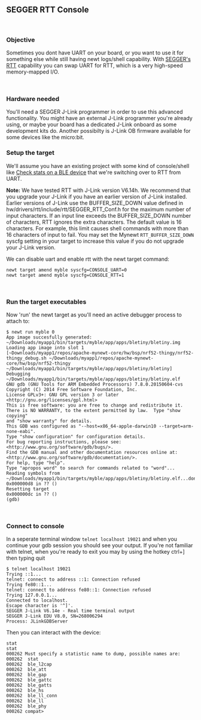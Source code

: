 ## SEGGER RTT Console

<br>

### Objective

Sometimes you dont have UART on your board, or you want to use it for something else while still having newt logs/shell capability. With [SEGGER's RTT](https://www.segger.com/jlink-rtt.html) capability you can swap UART for RTT, which is a very high-speed memory-mapped I/O.

<br>

### Hardware needed

You'll need a SEGGER J-Link programmer in order to use this advanced functionality. You might have an external J-Link programmer you're already using, or maybe your board has a dedicated J-Link onboard as some development kits do. Another possibilty is J-Link OB firmware available for some devices like the micro:bit. 

### Setup the target

We'll assume you have an existing project with some kind of console/shell like [Check stats on a BLE device](bletiny_project.md) that we're switching over to RTT from UART. 

**Note:** We have tested RTT with J-Link version V6.14h. We recommend that you upgrade your J-Link if you have an earlier version of J-Link installed. Earlier versions of J-Link use the BUFFER_SIZE_DOWN value defined in hw/drivers/rtt/include/rtt/SEGGER_RTT_Conf.h for the maximum number of input characters. If an input line exceeds the BUFFER_SIZE_DOWN number of characters, RTT ignores the extra characters. The default value is 16 characters. For example, this limit causes shell commands with more than 16 characters of input to fail. You may set the Mynewt `RTT_BUFFER_SIZE_DOWN` syscfg setting in your target to increase this value if you do not upgrade your J-Link version.

We can disable uart and enable rtt with the newt target command:

```
newt target amend myble syscfg=CONSOLE_UART=0
newt target amend myble syscfg=CONSOLE_RTT=1
```

<br>

### Run the target executables 
Now 'run' the newt target as you'll need an active debugger process to attach to:

```
$ newt run myble 0
App image succesfully generated: ~/Downloads/myapp1/bin/targets/myble/app/apps/bletiny/bletiny.img
Loading app image into slot 1
[~Downloads/myapp1/repos/apache-mynewt-core/hw/bsp/nrf52-thingy/nrf52-thingy_debug.sh ~/Downloads/myapp1/repos/apache-mynewt-core/hw/bsp/nrf52-thingy ~/Downloads/myapp1/bin/targets/myble/app/apps/bletiny/bletiny]
Debugging ~/Downloads/myapp1/bin/targets/myble/app/apps/bletiny/bletiny.elf
GNU gdb (GNU Tools for ARM Embedded Processors) 7.8.0.20150604-cvs
Copyright (C) 2014 Free Software Foundation, Inc.
License GPLv3+: GNU GPL version 3 or later <http://gnu.org/licenses/gpl.html>
This is free software: you are free to change and redistribute it.
There is NO WARRANTY, to the extent permitted by law.  Type "show copying"
and "show warranty" for details.
This GDB was configured as "--host=x86_64-apple-darwin10 --target=arm-none-eabi".
Type "show configuration" for configuration details.
For bug reporting instructions, please see:
<http://www.gnu.org/software/gdb/bugs/>.
Find the GDB manual and other documentation resources online at:
<http://www.gnu.org/software/gdb/documentation/>.
For help, type "help".
Type "apropos word" to search for commands related to "word"...
Reading symbols from ~/Downloads/myapp1/bin/targets/myble/app/apps/bletiny/bletiny.elf...done.
0x000000d8 in ?? ()
Resetting target
0x000000dc in ?? ()
(gdb) 
```

<br>

### Connect to console

In a seperate terminal window ```telnet localhost 19021``` and when you continue your gdb session you should see your output. If you're not familiar with telnet, when you're ready to exit you may by using the hotkey ctrl+] then typing quit

```
$ telnet localhost 19021
Trying ::1...
telnet: connect to address ::1: Connection refused
Trying fe80::1...
telnet: connect to address fe80::1: Connection refused
Trying 127.0.0.1...
Connected to localhost.
Escape character is '^]'.
SEGGER J-Link V6.14e - Real time terminal output
SEGGER J-Link EDU V8.0, SN=268006294
Process: JLinkGDBServer
```

Then you can interact with the device:
```
stat
stat
000262 Must specify a statistic name to dump, possible names are:
000262 	stat
000262 	ble_l2cap
000262 	ble_att
000262 	ble_gap
000262 	ble_gattc
000262 	ble_gatts
000262 	ble_hs
000262 	ble_ll_conn
000262 	ble_ll
000262 	ble_phy
000262 compat> 
```
